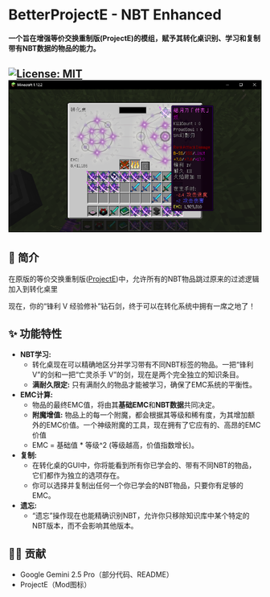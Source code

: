# BetterProjectE - NBT Enhanced

**一个旨在增强等价交换重制版(ProjectE)的模组，赋予其转化桌识别、学习和复制带有NBT数据的物品的能力。**

[![License: MIT](https://img.shields.io/badge/License-MIT-yellow.svg)](https://opensource.org/licenses/MIT)
![img.png](docs/img.png)
---

## 📖 简介

在原版的等价交换重制版([ProjectE](https://github.com/sinkillerj/ProjectE))中，允许所有的NBT物品跳过原来的过滤逻辑加入到转化桌里

现在，你的“锋利 V 经验修补”钻石剑，终于可以在转化系统中拥有一席之地了！

## ✨ 功能特性

*   **NBT学习:**
    *   转化桌现在可以精确地区分并学习带有不同NBT标签的物品。一把“锋利 V”的剑和一把“亡灵杀手 V”的剑，现在是两个完全独立的知识条目。
    *   **满耐久限定:** 只有满耐久的物品才能被学习，确保了EMC系统的平衡性。
*   **EMC计算:**
    *   物品的最终EMC值，将由其**基础EMC**和**NBT数据**共同决定。
    *   **附魔增值:** 物品上的每一个附魔，都会根据其等级和稀有度，为其增加额外的EMC价值。一个神级附魔的工具，现在拥有了它应有的、高昂的EMC价值
    * EMC = 基础值 * 等级^2 (等级越高，价值指数增长)。
*   **复制:**
    *   在转化桌的GUI中，你将能看到所有你已学会的、带有不同NBT的物品，它们都作为独立的选项存在。
    *   你可以选择并复制出任何一个你已学会的NBT物品，只要你有足够的EMC。
*   **遗忘:**
    *   “遗忘”操作现在也能精确识别NBT，允许你只移除知识库中某个特定的NBT版本，而不会影响其他版本。

## 👨‍💻 贡献
- Google Gemini 2.5 Pro（部分代码、README）
- ProjectE（Mod图标）
